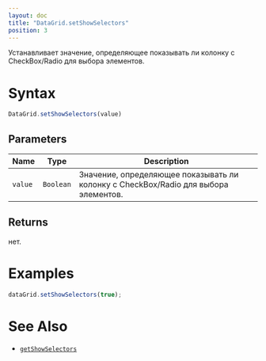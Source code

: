 ```yaml
---
layout: doc
title: "DataGrid.setShowSelectors"
position: 3
---
```


Устанавливает значение, определяющее показывать ли колонку с CheckBox/Radio для выбора элементов.

# Syntax

```js
DataGrid.setShowSelectors(value)
```

## Parameters

Name|Type|Description
----|----|-----------
`value`|`Boolean`|Значение, определяющее показывать ли колонку с CheckBox/Radio для выбора элементов.

## Returns

нет.

# Examples

```js
dataGrid.setShowSelectors(true);
```

# See Also

* [`getShowSelectors`](../DataGrid.getShowSelectors/)
